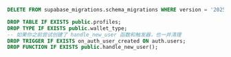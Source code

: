 <!--
 * @Author: leelongxi leelongxi@foxmail.com
 * @Date: 2025-04-13 23:58:49
 * @LastEditors: leelongxi leelongxi@foxmail.com
 * @LastEditTime: 2025-04-20 13:28:27
 * @FilePath: /shareholder_services/README.md
 * @Description: 这是默认设置,请设置`customMade`, 打开koroFileHeader查看配置 进行设置: https://github.com/OBKoro1/koro1FileHeader/wiki/%E9%85%8D%E7%BD%AE
-->

```sql
DELETE FROM supabase_migrations.schema_migrations WHERE version = '20250418075725';

DROP TABLE IF EXISTS public.profiles;
DROP TYPE IF EXISTS public.wallet_type;
-- 如果你之前尝试创建了 handle_new_user 函数和触发器，也一并清理
DROP TRIGGER IF EXISTS on_auth_user_created ON auth.users;
DROP FUNCTION IF EXISTS public.handle_new_user();

```